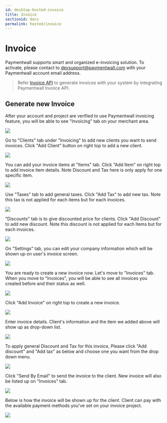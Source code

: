 ```yaml
---
id: desktop-hosted-invoice
title: Invoice
sectionid: docs
permalink: hosted/invoice
---
```


# Invoice

Paymentwall supports smart and organized e-invoicing solution. To activate, 
please contact to devsupport@paymentwall.com with your Paymentwall account email address.
> Refer [Invoice API](/API-Reference#section-hosted-invoice) to generate invoices with your system by integrating Paymentwall Invoice API.

## Generate new Invoice
After your account and project are verified to use Paymentwall invoicing feature, 
you will be able to see "Invoicing" tab on your merchant area.

<div class="docs-img">
    <img src="/textures/pic/hosted/invoice/invoice_menu.png" style="max-width: 100%">
</div>

Go to "Clients" tab under "Invoicing" to add new clients you want to send invoices. 
Click "Add Client" button on right top to add a new client. 

<div class="docs-img">
    <img src="/textures/pic/hosted/invoice/invoice_client.png" style="max-width: 100%">
</div>

You can add your invoice items at "Items" tab. Click "Add Item" on right top to add invoice item details.
Note Discount and Tax here is only apply for one specific item.

<div class="docs-img">
    <img src="/textures/pic/hosted/invoice/invoice_item.png" style="max-width: 100%">
</div>

Use "Taxes" tab to add general taxes. Click "Add Tax" to add new tax. Note this tax is not applied for each items but for each invoices.

<div class="docs-img">
    <img src="/textures/pic/hosted/invoice/invoice_tax.png" style="max-width: 100%">
</div>

"Discounts" tab is to give discounted price for clients. Click "Add Discount" to add new discount. Note this discount is not applied for each items but for each invoices.

<div class="docs-img">
    <img src="/textures/pic/hosted/invoice/invoice_discount.png" style="max-width: 100%">
</div>

On "Settings" tab, you can edit your company information which will be shown up on user's invoice screen.

<div class="docs-img">
    <img src="/textures/pic/hosted/invoice/invoice_setting.png" style="max-width: 100%">
</div>

You are ready to create a new invoice now.
Let's move to "Invoices" tab.
When you move to "Invoices", you will be able to see all invoices you created before and their status as well.

<div class="docs-img">
    <img src="/textures/pic/hosted/invoice/invoice_list.png" style="max-width: 100%">
</div>

Click "Add Invoice" on right top to create a new invoice.

<div class="docs-img">
    <img src="/textures/pic/hosted/invoice/invoice_blank.png" style="max-width: 100%">
</div>

Enter invoice details. Client's information and the item we added above will show up as drop-down list.

<div class="docs-img">
    <img src="/textures/pic/hosted/invoice/invoice_new.png" style="max-width: 100%">
</div>

To apply general Discount and Tax for this invoice, Please click "Add discount" and "Add tax" as below and choose one you want from the drop down menu.

<div class="docs-img">
    <img src="/textures/pic/hosted/invoice/invoice_discount_tax.png" style="max-width: 100%">
</div>

Click "Send By Email" to send the invoice to the client.
New invoice will also be listed up on "Invoices" tab.

<div class="docs-img">
    <img src="/textures/pic/hosted/invoice/invoice_new_list.png" style="max-width: 100%">
</div>

Below is how the invoice will be shown up for the client.
Client can pay with the available payment methods you've set on your invoice project.

<div class="docs-img">
    <img src="/textures/pic/hosted/invoice/invoice_result.png" style="max-width: 100%">
</div>

